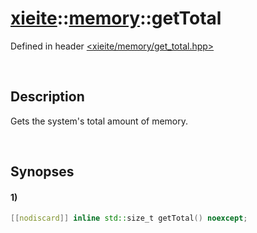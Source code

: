 # [xieite](../../xieite.md)\:\:[memory](../../memory.md)\:\:getTotal
Defined in header [<xieite/memory/get_total.hpp>](../../../include/xieite/memory/get_total.hpp)

&nbsp;

## Description
Gets the system's total amount of memory.

&nbsp;

## Synopses
#### 1)
```cpp
[[nodiscard]] inline std::size_t getTotal() noexcept;
```
